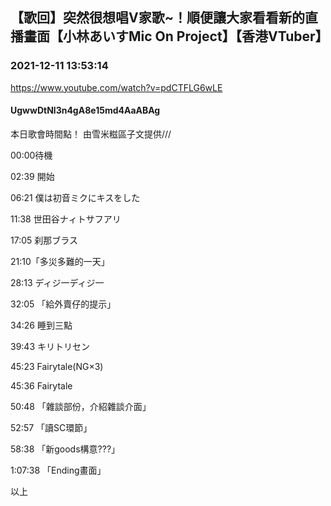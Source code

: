 ## 【歌回】突然很想唱V家歌~！順便讓大家看看新的直播畫面【小林あいすMic On Project】【香港VTuber】
### 2021-12-11 13:53:14
https://www.youtube.com/watch?v=pdCTFLG6wLE
#### UgwwDtNl3n4gA8e15md4AaABAg
本日歌會時間點！ 由雪米糍區子文提供///

00:00待機

02:39 開始

06:21 僕は初音ミクにキスをした

11:38 世田谷ナィトサフアリ

17:05 刹那ブラス

21:10「多災多難的一天」

28:13 ディジ一ディジ一

32:05 「給外賣仔的提示」

34:26  睡到三點

39:43 キリトリセン

45:23 Fairytale(NG×3)

45:36 Fairytale

50:48 「雜談部份，介紹雜談介面」

52:57 「讀SC環節」

58:38 「新goods構意???」

1:07:38 「Ending畫面」

以上


